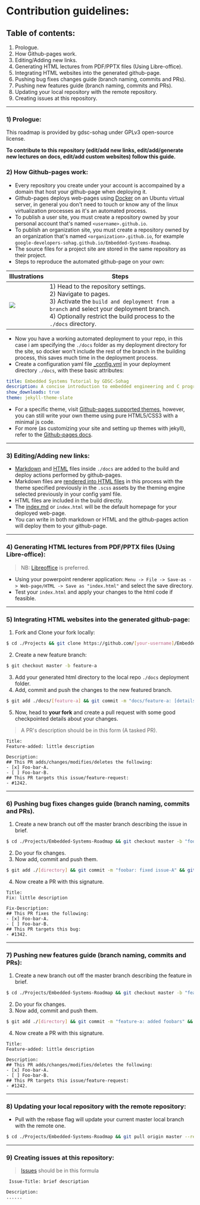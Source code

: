 # Contribution guidelines: 

## Table of contents:
1) Prologue.
2) How Github-pages work.
3) Editing/Adding new links.
4) Generating HTML lectures from PDF/PPTX files (Using Libre-office).
5) Integrating HTML websites into the generated github-page.
6) Pushing bug fixes changes guide (branch naming, commits and PRs).
7) Pushing new features guide (branch naming, commits and PRs).
8) Updating your local repository with the remote repository.
9) Creating issues at this repository.
-----------------------------------

### 1) Prologue:

This roadmap is provided by gdsc-sohag under GPLv3 open-source license.

**To contribute to this repository (edit/add new links, edit/add/generate new lectures on docs, edit/add custom websites) follow this guide.**

### 2) How Github-pages work: 

- Every repository you create under your account is accompained by a domain that host your github-page when deploying it.
- Github-pages deploys web-pages using [Docker](https://www.docker.com/) on an Ubuntu virtual server, in general you don't need to touch or know any 
of the linux virtualization processes as it's an automated process.
- To publish a user site, you must create a repository owned by your personal account that's named `<username>.github.io`. 
- To publish an organization site, you must create a repository owned by an organization that's named `<organization>.github.io`, for example `google-developers-sohag.github.io/Embedded-Systems-Roadmap`.
- The source files for a project site are stored in the same repository as their project. 
- Steps to reproduce the automated github-page on your own: 
  
| Illustrations | Steps |
|----------------------|-----------|
| ![](https://user-images.githubusercontent.com/60224159/208230918-88ba1b46-da92-4ef0-ad1e-01d798d5372d.png) | 1) Head to the repository settings. <br/>2) Navigate to pages. <br> 3) Activate the `build and deployment from a branch` and select your deployment branch. <br> 4) Optionally restrict the build process to the `./docs` directory. |

- Now you have a working automated deployment to your repo, in this case i am specifying the `./docs` folder as my deployment directory for the site, so docker won't include the rest of the branch in the building process, this saves much time in the deployment process.
- Create a configuration yaml file [_config.yml](https://github.com/Google-Developers-Sohag/Embedded-Systems-Roadmap/blob/master/docs/_config.yml) in your deployment directory `./docs`, with these basic attributes: 
```yml
title: Embedded Systems Tutorial by GDSC-Sohag
description: A concise introduction to embedded engineering and C programming langauge
show_downloads: true
theme: jekyll-theme-slate
```
- For a specific theme, visit [Github-pages supported themes](https://pages.github.com/themes/), however, you can still write your own theme using pure HTML5/CSS3 with a minimal js code.
- For more (as customizing your site and setting up themes with jekyll), refer to the [Github-pages docs](https://docs.github.com/en/pages).

-------------------

### 3) Editing/Adding new links:

- [Markdown](https://www.markdownguide.org/getting-started/) and [HTML](https://developer.mozilla.org/en-US/docs/Web/HTML) files inside `./docs` are added to the build and deploy actions performed by github-pages.
- Markdown files are [rendered into HTML files](https://github.com/Google-Developers-Sohag/Embedded-Systems-Roadmap/actions/runs/3719082740/jobs/6307710544) in this process with the theme specified previously in the `.scss` assets by the theming engine selected previously in your config yaml file.
- HTML files are included in the build directly.
- The [index.md](https://github.com/Google-Developers-Sohag/Embedded-Systems-Roadmap/blob/master/docs/index.md) or `index.html` will be the default homepage for your deployed web-page.
- You can write in both markdown or HTML and the github-pages action will deploy them to your github-page.

-------------------

### 4) Generating HTML lectures from PDF/PPTX files (Using Libre-office): 

> NB: [Libreoffice](https://www.libreoffice.org/get-help/install-howto/windows/) is preferred.

- Using your powerpoint renderer application: `Menu -> File -> Save-as -> Web-page/HTML -> Save as "index.html"` and select the save directory.
- Test your `index.html` and apply your changes to the html code if feasible.

-------------------

### 5) Integrating HTML websites into the generated github-page: 

1) Fork and Clone your fork locally: 
```bash
$ cd ./Projects && git clone https://github.com/[your-username]/Embedded-Systems-Roadmap.git
```
2) Create a new feature branch: 
```bash
$ git checkout master -b feature-a
```
3) Add your generated html directory to the local repo `./docs` deployment folder.
4) Add, commit and push the changes to the new featured branch.
```bash
$ git add ./docs/[feature-a] && git commit -m "docs/feature-a: [details-in-brief]" && git push origin feature-a
```
5) Now, head to **your fork** and create a pull request with some good checkpointed details about your changes.

> A PR's description should be in this form (A tasked PR).
```
Title: 
Feature-added: little description

Description: 
## This PR adds/changes/modifies/deletes the following: 
- [x] Foo-bar-A.
- [ ] Foo-bar-B.
## This PR targets this issue/feature-request: 
- #1242.
```

-------------------

### 6) Pushing bug fixes changes guide (branch naming, commits and PRs).

1) Create a new branch out off the master branch describing the issue in brief.
```bash
$ cd ./Projects/Embedded-Systems-Roadmap && git checkout master -b "foobar-fix"
```
2) Do your fix changes.
3) Now add, commit and push them.
```bash
$ git add ./[directory] && git commit -m "foobar: fixed issue-A" && git push origin foobar-fix
```
4) Now create a PR with this signature.
```
Title: 
Fix: little description

Fix-Description: 
## This PR fixes the following: 
- [x] Foo-bar-A.
- [ ] Foo-bar-B.
## This PR targets this bug: 
- #1342.
```
-----------------
### 7) Pushing new features guide (branch naming, commits and PRs): 

1) Create a new branch out off the master branch describing the feature in brief.
```bash
$ cd ./Projects/Embedded-Systems-Roadmap && git checkout master -b "feature-a"
```
2) Do your fix changes.
3) Now add, commit and push them.
```bash
$ git add ./[directory] && git commit -m "feature-a: added foobars" && git push origin feature-a
```
4) Now create a PR with this signature.
```
Title: 
Feature-added: little description

Description: 
## This PR adds/changes/modifies/deletes the following: 
- [x] Foo-bar-A.
- [ ] Foo-bar-B.
## This PR targets this issue/feature-request: 
- #1242.
```
---------------
### 8) Updating your local repository with the remote repository: 

- Pull with the rebase flag will update your current master local branch with the remote one.
```bash
$ cd ./Projects/Embedded-Systems-Roadmap && git pull origin master --rebase
```
--------------
### 9) Creating issues at this repository: 

> [Issues](https://github.com/Google-Developers-Sohag/Embedded-Systems-Roadmap/milestone/1) should be in this formula
```
 Issue-Title: brief description

Description: 
......
```
